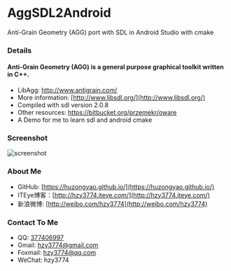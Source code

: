 AggSDL2Android
==================
Anti-Grain Geometry (AGG) port with SDL in Android Studio with cmake

### Details

#### Anti-Grain Geometry (AGG) is a general purpose graphical toolkit written in C++.
 * LibAgg: http://www.antigrain.com/
 * More information: [http://www.libsdl.org/](http://www.libsdl.org/)
 * Compiled with sdl version 2.0.8
 * Other resources: https://bitbucket.org/przemekr/oware
 * A Demo for me to learn sdl and android cmake

### Screenshot
![screenshot](https://github.com/huzongyao/AggSDL2Demo/blob/master/misc/screen.gif?raw=true)

### About Me
 * GitHub: [https://huzongyao.github.io/](https://huzongyao.github.io/)
 * ITEye博客：[http://hzy3774.iteye.com/](http://hzy3774.iteye.com/)
 * 新浪微博: [http://weibo.com/hzy3774](http://weibo.com/hzy3774)

### Contact To Me
 * QQ: [377406997](http://wpa.qq.com/msgrd?v=3&uin=377406997&site=qq&menu=yes)
 * Gmail: [hzy3774@gmail.com](mailto:hzy3774@gmail.com)
 * Foxmail: [hzy3774@qq.com](mailto:hzy3774@qq.com)
 * WeChat: hzy3774